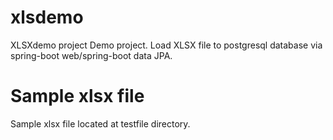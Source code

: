 # xlsdemo
XLSXdemо project
Demo project. Load XLSX file to postgresql database via spring-boot web/spring-boot data JPA.
# Sample xlsx file
Sample xlsx file located at testfile directory.
